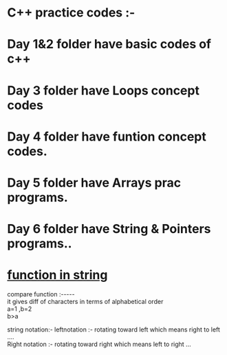 # C++ practice codes :-
# Day 1&2 folder have basic codes of c++
# Day 3 folder have Loops concept codes
# Day 4 folder have funtion concept codes.
# Day 5 folder have Arrays prac programs.
# Day 6 folder have String & Pointers programs..

# [function in string](https://www.geeksforgeeks.org/cpp-string-functions/)

compare function :----- <br>
it gives diff of characters in terms of alphabetical order <br>
a=1 ,b=2 <br>
b>a <br>


string notation:-
 leftnotation :- rotating toward left which means right to left ....<br>
 Right notation :- rotating toward right which means left to right ...